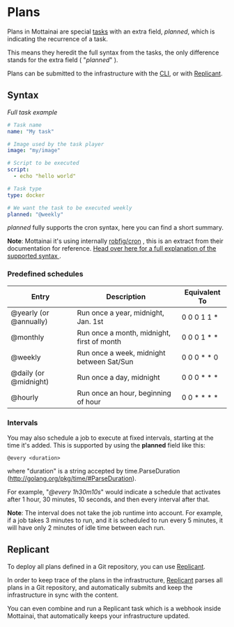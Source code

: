 # Plans

Plans in Mottainai are special [tasks](tasksandpipelines.md) with an extra field, *planned*, which is indicating the recurrence of a task.

This means they heredit the full syntax from the tasks, the only difference stands for the extra field ( "*planned*" ).

Plans can be submitted to the infrastructure with the [CLI](cli.md), or with [Replicant](https://github.com/MottainaiCI/replicant).

## Syntax

*Full task example*

```yaml
# Task name
name: "My task"

# Image used by the task player
image: "my/image"

# Script to be executed
script:
  - echo "hello world"

# Task type
type: docker

# We want the task to be executed weekly
planned: "@weekly"
```

*planned* fully supports the cron syntax, here you can find a short summary.


**Note**: Mottainai it's using internally [robfig/cron](https://godoc.org/github.com/robfig) , this is an extract from their documentation for reference. [Head over here for a full explanation of the supported syntax ](https://godoc.org/github.com/robfig/cron#hdr-CRON_Expression_Format).


### Predefined schedules

Entry                  | Description                                | Equivalent To
-----                  | -----------                                | -------------
@yearly (or @annually) | Run once a year, midnight, Jan. 1st        | 0 0 0 1 1 *
@monthly               | Run once a month, midnight, first of month | 0 0 0 1 * *
@weekly                | Run once a week, midnight between Sat/Sun  | 0 0 0 * * 0
@daily (or @midnight)  | Run once a day, midnight                   | 0 0 0 * * *
@hourly                | Run once an hour, beginning of hour        | 0 0 * * * *

### Intervals

You may also schedule a job to execute at fixed intervals, starting at the time it's added. This is supported by using the **planned** field like this:

    @every <duration>

where "duration" is a string accepted by time.ParseDuration (http://golang.org/pkg/time/#ParseDuration).

For example, "*@every 1h30m10s*" would indicate a schedule that activates after 1 hour, 30 minutes, 10 seconds, and then every interval after that.

**Note**: The interval does not take the job runtime into account. For example, if a job takes 3 minutes to run, and it is scheduled to run every 5 minutes, it will have only 2 minutes of idle time between each run.

## Replicant

To deploy all plans defined in a Git repository, you can use [Replicant](https://github.com/MottainaiCI/replicant).

In order to keep trace of the plans in the infrastructure, [Replicant](https://github.com/MottainaiCI/replicant) parses all plans in a Git repository, and automatically submits and keep the infrastructure in sync with the content.

You can even combine and run a Replicant task which is a webhook  inside Mottainai, that automatically keeps your infrastructure updated. <!-- (TODO: Add example and use case) -->

